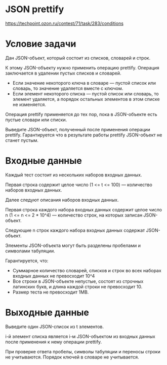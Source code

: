 # JSON prettify
https://techpoint.ozon.ru/contest/71/task/283/conditions
# Условие задачи
Дан JSON-объект, который состоит из списков, словарей и строк.

К этому JSON-объекту нужно применить операцию prettify. Операция заключается в удалении пустых списков и словарей.

- Если значение некоторого ключа в словаре — пустой список или словарь, то значение удаляется вместе с ключом.
- Если элемент некоторого списка — пустой список или словарь, то элемент удаляется, а порядок остальных элементов в этом списке не изменяется.

Операция prettify применяется до тех пор, пока в JSON-объекте есть пустые словари или списки.

Выведите JSON-объект, полученный после применения операции prettify. Гарантируется что в результате работы prettify JSON-объект не станет пустым.

# Входные данные
Каждый тест состоит из нескольких наборов входных данных.

Первая строка содержит целое число (1 <= t <= 100)  — количество наборов входных данных.

Далее следуют описания наборов входных данных.

Первая строка каждого набора входных данных содержит целое число n (1 <= n <= 2 * 10^4) — количество строк, на которых записан JSON-объект.

Следующие n строк каждого набора входных данных содержат JSON-объект.

Элементы JSON-объекта могут быть разделены пробелами и символами табуляции.

Гарантируется, что:
- Суммарное количество словарей, списков и строк во всех наборах входных данных не превосходит 10^4
- Все строки в JSON-объекте непустые, состоят из строчных латинских букв, и длина каждой строки не превосходит 10.
- Размер теста не превосходит 1MB.


# Выходные данные

Выведите один JSON-список из t элементов.

i-й элемент списка является i-м JSON-объектом из входных данных после применения к нему операции prettify. 

При проверке ответа пробелы, символы табуляции и переносы строки не учитываются. Порядок ключей в словаре не учитывается.
